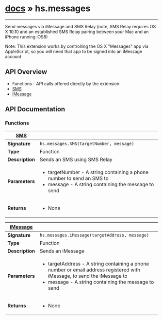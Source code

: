 # [docs](/hammerspoon/index.html) » hs.messages
---

Send messages via iMessage and SMS Relay (note, SMS Relay requires OS X 10.10 and an established SMS Relay pairing between your Mac and an iPhone running iOS8)

Note: This extension works by controlling the OS X "Messages" app via AppleScript, so you will need that app to be signed into an iMessage account

## API Overview
* Functions - API calls offered directly by the extension
 * [SMS](#SMS)
 * [iMessage](#iMessage)

## API Documentation

### Functions

| [SMS](#SMS)         |                                                                                     |
| --------------------------------------------|-------------------------------------------------------------------------------------|
| **Signature**                               | `hs.messages.SMS(targetNumber, message)`                                                                    |
| **Type**                                    | Function                                                                     |
| **Description**                             | Sends an SMS using SMS Relay                                                                     |
| **Parameters**                              | <ul><li>targetNumber - A string containing a phone number to send an SMS to</li><li>message - A string containing the message to send</li></ul> |
| **Returns**                                 | <ul><li>None</li></ul>          |

| [iMessage](#iMessage)         |                                                                                     |
| --------------------------------------------|-------------------------------------------------------------------------------------|
| **Signature**                               | `hs.messages.iMessage(targetAddress, message)`                                                                    |
| **Type**                                    | Function                                                                     |
| **Description**                             | Sends an iMessage                                                                     |
| **Parameters**                              | <ul><li>targetAddress - A string containing a phone number or email address registered with iMessage, to send the iMessage to</li><li>message - A string containing the message to send</li></ul> |
| **Returns**                                 | <ul><li>None</li></ul>          |

